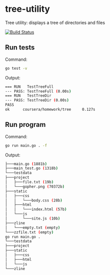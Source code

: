 # tree-utility
Tree utility: displays a tree of directories and files

[![Build Status](https://travis-ci.com/Tullerpeton/tree-utility.svg?branch=master)](https://travis-ci.com/Tullerpeton/tree-utility)
## Run tests
Command:
```bash
go test -v
```

Output:
```bash
=== RUN   TestTreeFull
--- PASS: TestTreeFull (0.00s)
=== RUN   TestTreeDir
--- PASS: TestTreeDir (0.00s)
PASS
ok      coursera/homework/tree     0.127s
```

## Run program
Command:
```bash
go run main.go . -f
```

Output:
```bash
├───main.go (1881b)
├───main_test.go (1318b)
└───testdata
├───project
│   ├───file.txt (19b)
│	└───gopher.png (70372b)
├───static
│	├───css
│	│	└───body.css (28b)
│	├───html
│	│	└───index.html (57b)
│	└───js
│		└───site.js (10b)
├───zline
│	└───empty.txt (empty)
└───zzfile.txt (empty)
go run main.go .
└───testdata
├───project
├───static
│	├───css
│	├───html
│	└───js
└───zline
```